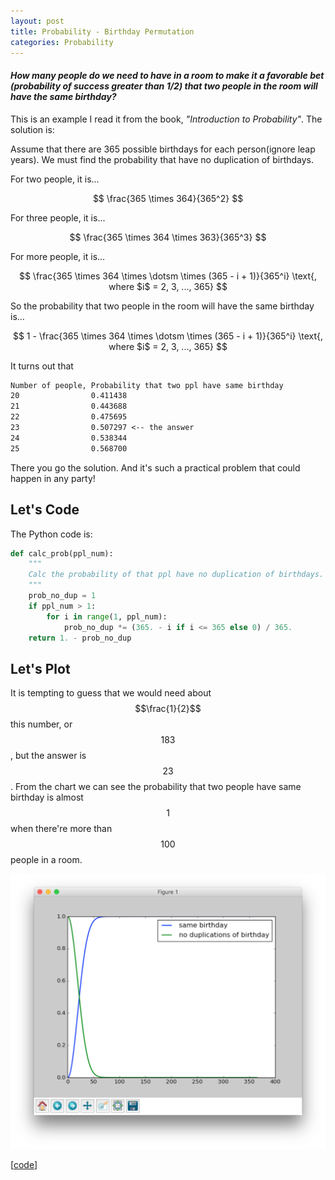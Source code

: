 ```yaml
---
layout: post
title: Probability - Birthday Permutation
categories: Probability
---
```


#### *How many people do we need to have in a room to make it a favorable bet (probability of success greater than 1/2) that two people in the room will have the same birthday?*

This is an example I read it from the book, *"Introduction to Probability"*. The solution is:

Assume that there are 365 possible birthdays for each person(ignore leap years). We must find the probability that have no duplication of birthdays.

For two people, it is...

$$
\frac{365 \times 364}{365^2}
$$

For three people, it is...

$$
\frac{365 \times 364 \times 363}{365^3}
$$

For more people, it is...

$$
\frac{365 \times 364 \times \dotsm \times (365 - i + 1)}{365^i} \text{, where $i$ = 2, 3, ..., 365}
$$

So the probability that two people in the room will have the same birthday is...

$$
1 - \frac{365 \times 364 \times \dotsm \times (365 - i + 1)}{365^i} \text{, where $i$ = 2, 3, ..., 365}
$$

It turns out that

```txt
Number of people, Probability that two ppl have same birthday
20                0.411438
21                0.443688
22                0.475695
23                0.507297 <-- the answer
24                0.538344
25                0.568700
```

There you go the solution. And it's such a practical problem that could happen in any party!

Let's Code
----------

The Python code is:

```python
def calc_prob(ppl_num):
    """
    Calc the probability of that ppl have no duplication of birthdays.
    """
    prob_no_dup = 1
    if ppl_num > 1:
        for i in range(1, ppl_num):
            prob_no_dup *= (365. - i if i <= 365 else 0) / 365.
    return 1. - prob_no_dup
```

Let's Plot
----------

It is tempting to guess that we would need about $$\frac{1}{2}$$ this number, or $$183$$, but the answer is $$23$$. From the chart we can see the probability that two people have same birthday is almost $$1$$ when there're more than $$100$$ people in a room.

![...](/images/2016-08-06-birthday-permutations/fig-02.png)

[[code](https://github.com/boyw165/my-probability-practice/blob/master/permutations-and-combinations/ex-birthday.py)]

